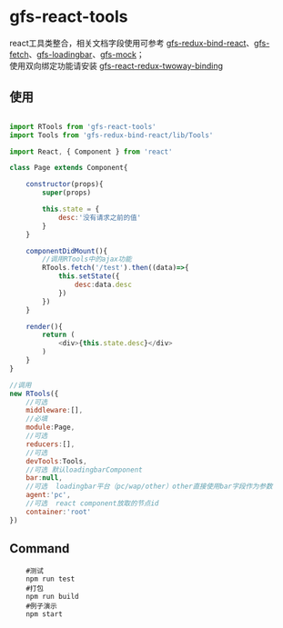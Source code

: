 # gfs-react-tools

react工具类整合，相关文档字段使用可参考 [gfs-redux-bind-react](https://github.com/future-team/gfs-redux-bind-react)、[gfs-fetch](https://github.com/future-team/gfs-fetch)、[gfs-loadingbar](https://github.com/future-team/gfs-loadingbar)、[gfs-mock](https://github.com/future-team/gfs-mock)；			
使用双向绑定功能请安装 [gfs-react-redux-twoway-binding](https://github.com/future-team/gfs-react-redux-twoway-binding)

## 使用

```javascript

import RTools from 'gfs-react-tools'
import Tools from 'gfs-redux-bind-react/lib/Tools'

import React, { Component } from 'react'

class Page extends Component{

    constructor(props){
        super(props)

        this.state = {
            desc:'没有请求之前的值'
        }
    }

    componentDidMount(){
		//调用RTools中的ajax功能
        RTools.fetch('/test').then((data)=>{
            this.setState({
                desc:data.desc
            })
        })
    }

    render(){
        return (
            <div>{this.state.desc}</div>
        )
    }
}

//调用
new RTools({
	//可选
    middleware:[],
	//必填
    module:Page,
	//可选
    reducers:[],
	//可选
    devTools:Tools,
	//可选 默认loadingbarComponent
    bar:null,
    //可选  loadingbar平台（pc/wap/other）other直接使用bar字段作为参数
    agent:'pc',
	//可选  react component放取的节点id
	container:'root'
})
```

## Command

```
	#测试	
	npm run test	
	#打包	
	npm run build	
	#例子演示	
	npm start
```


